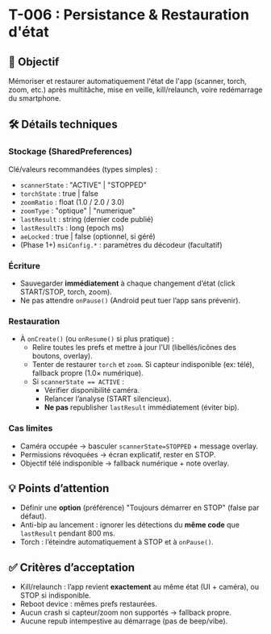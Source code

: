 # T-006 : Persistance & Restauration d'état

## 🎯 Objectif
Mémoriser et restaurer automatiquement l'état de l'app (scanner, torch, zoom, etc.)
après multitâche, mise en veille, kill/relaunch, voire redémarrage du smartphone.

## 🛠 Détails techniques

### Stockage (SharedPreferences)
Clé/valeurs recommandées (types simples) :
- `scannerState` : "ACTIVE" | "STOPPED"
- `torchState`   : true | false
- `zoomRatio`    : float (1.0 / 2.0 / 3.0)
- `zoomType`     : "optique" | "numerique"
- `lastResult`   : string (dernier code publié)
- `lastResultTs` : long (epoch ms)
- `aeLocked`     : true | false (optionnel, si géré)
- (Phase 1+) `msiConfig.*` : paramètres du décodeur (facultatif)

### Écriture
- Sauvegarder **immédiatement** à chaque changement d’état (click START/STOP, torch, zoom).
- Ne pas attendre `onPause()` (Android peut tuer l’app sans prévenir).

### Restauration
- À `onCreate()` (ou `onResume()` si plus pratique) :
  - Relire toutes les prefs et mettre à jour l’UI (libellés/icônes des boutons, overlay).
  - Tenter de restaurer `torch` et `zoom`. Si capteur indisponible (ex: télé), fallback propre (1.0× numérique).
  - Si `scannerState == ACTIVE` :
    - Vérifier disponibilité caméra.
    - Relancer l’analyse (START silencieux).
    - **Ne pas** republisher `lastResult` immédiatement (éviter bip).

### Cas limites
- Caméra occupée → basculer `scannerState=STOPPED` + message overlay.
- Permissions révoquées → écran explicatif, rester en STOP.
- Objectif télé indisponible → fallback numérique + note overlay.

## 💡 Points d’attention
- Définir une **option** (préférence) "Toujours démarrer en STOP" (false par défaut).
- Anti-bip au lancement : ignorer les détections du **même code** que `lastResult` pendant 800 ms.
- Torch : l’éteindre automatiquement à STOP et à `onPause()`.

## ✅ Critères d’acceptation
- Kill/relaunch : l’app revient **exactement** au même état (UI + caméra), ou STOP si indisponible.
- Reboot device : mêmes prefs restaurées.
- Aucun crash si capteur/zoom non supportés → fallback propre.
- Aucune repub intempestive au démarrage (pas de beep/vibe).